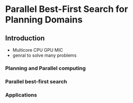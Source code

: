 # Parallel Best-First Search for Planning Domains

## Introduction

- Multicore CPU GPU MIC
- genral to solve many problems

### Planning and Parallel computing

### Parallel best-first search

### Applications

